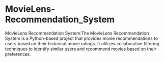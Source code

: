 # MovieLens-Recommendation_System
MovieLens Recommendation System:The MovieLens Recommendation System is a Python-based project that provides movie recommendations to users based on their historical movie ratings. It utilizes collaborative filtering techniques to identify similar users and recommend movies based on their preferences.
